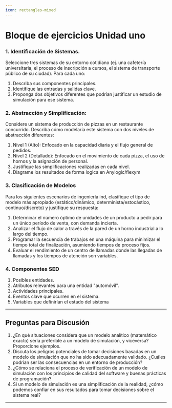 ```yaml
---
icon: rectangles-mixed
---
```


# Bloque de ejercicios Unidad uno

### 1. Identificación de Sistemas.

Seleccione tres sistemas de su entorno cotidiano (ej. una cafetería universitaria, el proceso de inscripción a cursos, el sistema de transporte público de su ciudad). Para cada uno:

1. Describa sus componentes principales.
2. Identifique las entradas y salidas clave.
3. Proponga dos objetivos diferentes que podrían justificar un estudio de simulación para ese sistema.

### 2. Abstracción y Simplificación:&#x20;

Considere un sistema de producción de pizzas en un restaurante concurrido. Describa cómo modelaría este sistema con dos niveles de abstracción diferentes:

1. Nivel 1 (Alto): Enfocado en la capacidad diaria y el flujo general de pedidos.
2. Nivel 2 (Detallado): Enfocado en el movimiento de cada pizza, el uso de hornos y la asignación de personal.
3. Justifique las simplificaciones realizadas en cada nivel.
4. Diagrame los resultados de forma logica en Anylogic/flexym

### 3. Clasificación de Modelos

Para los siguientes escenarios de ingeniería ind, clasifique el tipo de modelo más apropiado (estático/dinámico, determinista/estocástico, continuo/discreto) y justifique su respuesta:

1. Determinar el número óptimo de unidades de un producto a pedir para un único período de venta, con demanda incierta.
2. Analizar el flujo de calor a través de la pared de un horno industrial a lo largo del tiempo.
3. Programar la secuencia de trabajos en una máquina para minimizar el tiempo total de finalización, asumiendo tiempos de proceso fijos.
4. Evaluar el rendimiento de un centro de llamadas donde las llegadas de llamadas y los tiempos de atención son variables.

### 4. Componentes SED

1. Posibles entidades.
2. Atributos relevantes para una entidad "automóvil".
3. Actividades principales.
4. Eventos clave que ocurren en el sistema.
5. Variables que definirían el estado del sistema

***

## Preguntas para Discusión

1. ¿En qué situaciones considera que un modelo analítico (matemático exacto) sería preferible a un modelo de simulación, y viceversa? Proporcione ejemplos.
2. Discuta los peligros potenciales de tomar decisiones basadas en un modelo de simulación que no ha sido adecuadamente validado. ¿Cuáles podrían ser las consecuencias en un entorno de producción?
3. ¿Cómo se relaciona el proceso de verificación de un modelo de simulación con los principios de calidad del software y buenas prácticas de programación?
4. Si un modelo de simulación es una simplificación de la realidad, ¿cómo podemos confiar en sus resultados para tomar decisiones sobre el sistema real?

***


